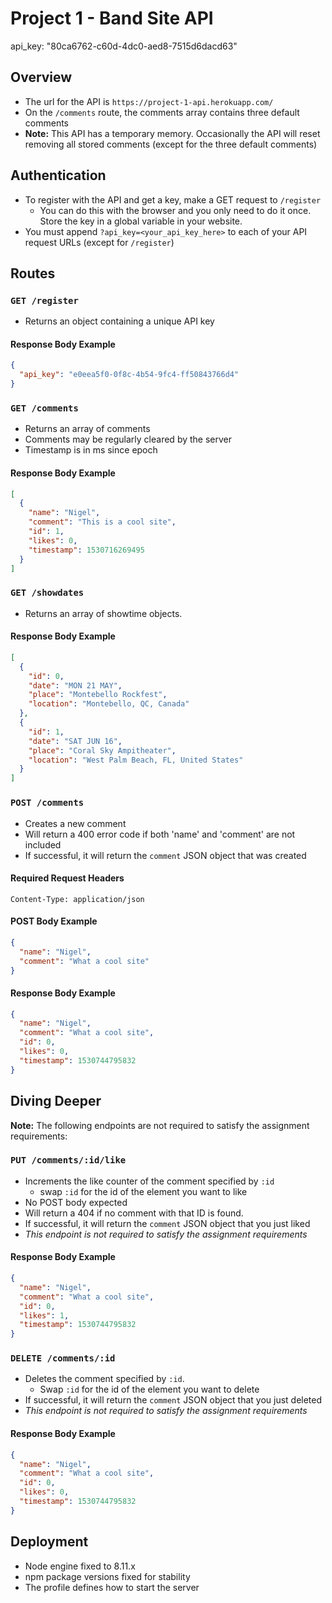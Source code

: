 # Project 1 - Band Site API

api_key: "80ca6762-c60d-4dc0-aed8-7515d6dacd63"

## Overview

- The url for the API is `https://project-1-api.herokuapp.com/`
- On the `/comments` route, the comments array contains three default comments
- **Note:** This API has a temporary memory. Occasionally the API will reset removing all stored comments (except for the three default comments)

## Authentication

- To register with the API and get a key, make a GET request to `/register`
  - You can do this with the browser and you only need to do it once. Store the key in a global variable in your website.
- You must append `?api_key=<your_api_key_here>` to each of your API request URLs (except for `/register`)

## Routes

### `GET /register`

- Returns an object containing a unique API key

#### Response Body Example

```json
{
  "api_key": "e0eea5f0-0f8c-4b54-9fc4-ff50843766d4"
}
```

### `GET /comments`

- Returns an array of comments
- Comments may be regularly cleared by the server
- Timestamp is in ms since epoch

#### Response Body Example

```json
[
  {
    "name": "Nigel",
    "comment": "This is a cool site",
    "id": 1,
    "likes": 0,
    "timestamp": 1530716269495
  }
]
```

### `GET /showdates`

- Returns an array of showtime objects.

#### Response Body Example

```json
[
  {
    "id": 0,
    "date": "MON 21 MAY",
    "place": "Montebello Rockfest",
    "location": "Montebello, QC, Canada"
  },
  {
    "id": 1,
    "date": "SAT JUN 16",
    "place": "Coral Sky Ampitheater",
    "location": "West Palm Beach, FL, United States"
  }
]
```

### `POST /comments`

- Creates a new comment
- Will return a 400 error code if both 'name' and 'comment' are not included
- If successful, it will return the `comment` JSON object that was created

#### Required Request Headers

`Content-Type: application/json`

#### POST Body Example

```json
{
  "name": "Nigel",
  "comment": "What a cool site"
}
```

#### Response Body Example

```json
{
  "name": "Nigel",
  "comment": "What a cool site",
  "id": 0,
  "likes": 0,
  "timestamp": 1530744795832
}
```

## Diving Deeper

**Note:** The following endpoints are not required to satisfy the assignment requirements:

### `PUT /comments/:id/like`

- Increments the like counter of the comment specified by `:id`
  - swap `:id` for the id of the element you want to like
- No POST body expected
- Will return a 404 if no comment with that ID is found.
- If successful, it will return the `comment` JSON object that you just liked
- _This endpoint is not required to satisfy the assignment requirements_

#### Response Body Example

```json
{
  "name": "Nigel",
  "comment": "What a cool site",
  "id": 0,
  "likes": 1,
  "timestamp": 1530744795832
}
```

### `DELETE /comments/:id`

- Deletes the comment specified by `:id`.
  - Swap `:id` for the id of the element you want to delete
- If successful, it will return the `comment` JSON object that you just deleted
- _This endpoint is not required to satisfy the assignment requirements_

#### Response Body Example

```json
{
  "name": "Nigel",
  "comment": "What a cool site",
  "id": 0,
  "likes": 0,
  "timestamp": 1530744795832
}
```

## Deployment

- Node engine fixed to 8.11.x
- npm package versions fixed for stability
- The profile defines how to start the server
